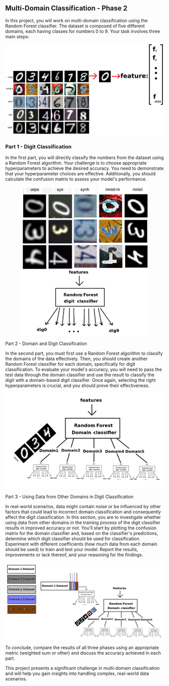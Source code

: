 ## Multi-Domain Classification - Phase 2

In this project, you will work on multi-domain classification using the Random Forest classifier. The dataset is composed of five different domains, each having classes for numbers 0 to 9. Your task involves three main steps:

<p align="center">
  <img src="int.png" alt="Intro" width="500" />
</p>


### Part 1 - Digit Classification

In the first part, you will directly classify the numbers from the dataset using a Random Forest algorithm. Your challenge is to choose appropriate hyperparameters to achieve the desired accuracy. You need to demonstrate that your hyperparameter choices are effective. Additionally, you should calculate the confusion matrix to assess your model's performance.

<p align="center">
  <img src="1.png" alt="1" width="400" />
</p

  
### Part 2 - Domain and Digit Classification

In the second part, you must first use a Random Forest algorithm to classify the domains of the data effectively. Then, you should create another Random Forest classifier for each domain, specifically for digit classification. To evaluate your model's accuracy, you will need to pass the test data through the domain classifier and use the result to classify the digit with a domain-based digit classifier. Once again, selecting the right hyperparameters is crucial, and you should prove their effectiveness.

<p align="center">
  <img src="2.png" alt="2" width="700" />
</p

  
### Part 3 - Using Data from Other Domains in Digit Classification

In real-world scenarios, data might contain noise or be influenced by other factors that could lead to incorrect domain classification and consequently affect the digit classification. In this section, you are to investigate whether using data from other domains in the training process of the digit classifier results in improved accuracy or not. You'll start by plotting the confusion matrix for the domain classifier and, based on the classifier's predictions, determine which digit classifier should be used for classification. Experiment with different coefficients (how much data from each domain should be used) to train and test your model. Report the results, improvements or lack thereof, and your reasoning for the findings.

<p align="center">
  <img src="3.png" alt="3" width="700" />
</p
  
To conclude, compare the results of all three phases using an appropriate metric (weighted sum or other) and discuss the accuracy achieved in each part.

This project presents a significant challenge in multi-domain classification and will help you gain insights into handling complex, real-world data scenarios.

